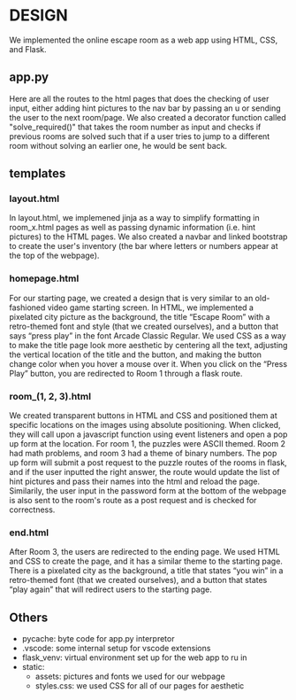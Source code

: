 # DESIGN

We implemented the online escape room as a web app using HTML, CSS, and Flask. 

## app.py

Here are all the routes to the html pages that does the checking of user input, either adding hint pictures to the nav bar by passing an u or sending the user to the next room/page. 
We also created a decorator function called "solve_required()" that takes the room number as input and checks if previous rooms are solved such that if a user tries to jump to a different room without solving an earlier one, he would be sent back.

## templates

### layout.html

In layout.html, we implemened jinja as a way to simplify formatting in room_x.html pages as well as passing dynamic information (i.e. hint pictures) to the HTML pages. We also created a navbar and linked bootstrap to create the user's inventory (the bar where letters or numbers appear at the top of the webpage).

### homepage.html

For our starting page, we created a design that is very similar to an old-fashioned video game starting screen. In HTML, we implemented a pixelated city picture as the background, the title “Escape Room” with a retro-themed font and style (that we created ourselves), and a button that says “press play” in the font Arcade Classic Regular. We used CSS as a way to make the title page look more aesthetic by centering all the text, adjusting the vertical location of the title and the button, and making the button change color when you hover a mouse over it. 
When you click on the “Press Play” button, you are redirected to Room 1 through a flask route.

### room_(1, 2, 3).html

We created transparent buttons in HTML and CSS and positioned them at specific locations on the images using absolute positioning. When clicked, they will call upon a javascript function using event listeners and open a pop up form at the location. For room 1, the puzzles were ASCII themed. Room 2 had math problems, and room 3 had a theme of binary numbers. 
The pop up form will submit a post request to the puzzle routes of the rooms in flask, and if the user inputted the right answer, the route would update the list of hint pictures and pass their names into the html and reload the page.
Similarily, the user input in the password form at the bottom of the webpage is also sent to the room's route as a post request and is checked for correctness.

### end.html

After Room 3, the users are redirected to the ending page. We used HTML and CSS to create the page, and it has a similar theme to the starting page. There is a pixelated city as the background, a title that states “you win” in a retro-themed font (that we created ourselves), and a button that states “play again” that will redirect users to the starting page.

## Others
- pycache: byte code for app.py interpretor
- .vscode: some internal setup for vscode extensions
- flask_venv: virtual environment set up for the web app to ru in
- static:
    - assets: pictures and fonts we used for our webpage
    - styles.css: we used CSS for all of our pages for aesthetic